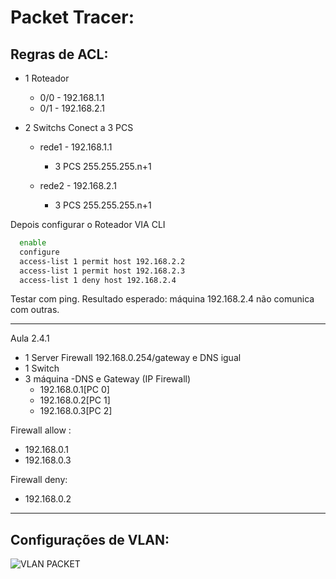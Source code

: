 # Packet Tracer:

## Regras de ACL:
  - 1 Roteador
    - 0/0 - 192.168.1.1
    - 0/1 - 192.168.2.1
  
  - 2 Switchs Conect a 3 PCS
    - rede1 - 192.168.1.1
      - 3 PCS 255.255.255.n+1
      
    - rede2 - 192.168.2.1
      - 3 PCS 255.255.255.n+1
    
    
  Depois configurar o Roteador VIA CLI

```sh
  enable
  configure
  access-list 1 permit host 192.168.2.2
  access-list 1 permit host 192.168.2.3
  access-list 1 deny host 192.168.2.4
```


Testar com ping. Resultado esperado: máquina 192.168.2.4 não comunica com outras.


-------------------------------

Aula 2.4.1

  - 1 Server Firewall 192.168.0.254/gateway e DNS igual
  - 1 Switch
  - 3 máquina -DNS e Gateway (IP Firewall)
    - 192.168.0.1[PC 0] 
    - 192.168.0.2[PC 1]
    - 192.168.0.3[PC 2]

Firewall allow :
  - 192.168.0.1
  - 192.168.0.3
  
Firewall deny:
  - 192.168.0.2

-----------------------------------------------
## Configurações de VLAN:

![VLAN PACKET](https://user-images.githubusercontent.com/67568578/112058464-63e0b680-8b39-11eb-9ffd-ee1081807634.png)

